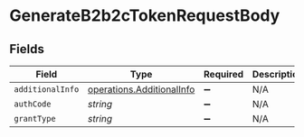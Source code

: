 # GenerateB2b2cTokenRequestBody


## Fields

| Field                                                                  | Type                                                                   | Required                                                               | Description                                                            | Example                                                                |
| ---------------------------------------------------------------------- | ---------------------------------------------------------------------- | ---------------------------------------------------------------------- | ---------------------------------------------------------------------- | ---------------------------------------------------------------------- |
| `additionalInfo`                                                       | [operations.AdditionalInfo](../../models/operations/additionalinfo.md) | :heavy_minus_sign:                                                     | N/A                                                                    |                                                                        |
| `authCode`                                                             | *string*                                                               | :heavy_minus_sign:                                                     | N/A                                                                    | 7f44633389fe44ff99f976c948f7f089                                       |
| `grantType`                                                            | *string*                                                               | :heavy_minus_sign:                                                     | N/A                                                                    | authorization_code                                                     |